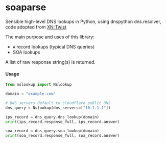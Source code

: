 # soaparse
Sensible high-level DNS lookups in Python, using dnspython dns.resolver, code adopted from [XN-Twist](https://github.com/xn-twist/xn-twist/pull/31/files)

The main purpose and uses of this library:
 - `A` record lookups (typical DNS queries)
 - SOA lookups

A list of raw response string(s) is returned.

#### Usage
```python
from nslookup import Nslookup

domain = "example.com"

# DNS servers default to cloudflare public DNS
dns_query = Nslookup(dns_servers=["10.1.1.1"])

ips_record = dns_query.dns_lookup(domain)
print(ips_record.response_full, ips_record.answer)

soa_record = dns_query.soa_lookup(domain)
print(soa_record.response_full, soa_record.answer)
```
